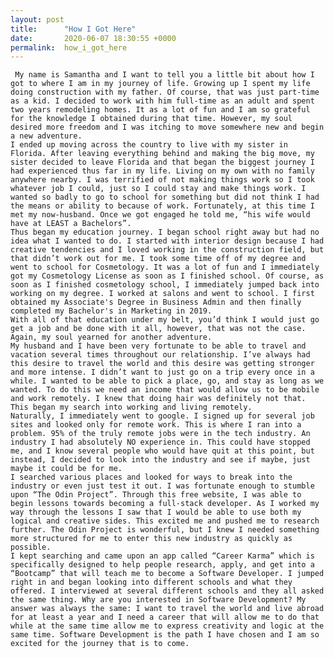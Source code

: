 ```yaml
---
layout: post
title:      "How I Got Here"
date:       2020-06-07 18:30:55 +0000
permalink:  how_i_got_here
---
```



     My name is Samantha and I want to tell you a little bit about how I got to where I am in my journey of life. Growing up I spent my life doing construction with my father. Of course, that was just part-time as a kid. I decided to work with him full-time as an adult and spent two years remodeling homes. It as a lot of fun and I am so grateful for the knowledge I obtained during that time. However, my soul desired more freedom and I was itching to move somewhere new and begin a new adventure. 
    I ended up moving across the country to live with my sister in Florida. After leaving everything behind and making the big move, my sister decided to leave Florida and that began the biggest journey I had experienced thus far in my life. Living on my own with no family anywhere nearby. I was terrified of not making things work so I took whatever job I could, just so I could stay and make things work. I wanted so badly to go to school for something but did not think I had the means or ability to because of work. Fortunately, at this time I met my now-husband. Once we got engaged he told me, “his wife would have at LEAST a Bachelors”. 
    Thus began my education journey. I began school right away but had no idea what I wanted to do. I started with interior design because I had creative tendencies and I loved working in the construction field, but that didn’t work out for me. I took some time off of my degree and went to school for Cosmetology. It was a lot of fun and I immediately got my Cosmetology License as soon as I finished school. Of course, as soon as I finished cosmetology school, I immediately jumped back into working on my degree. I worked at salons and went to school. I first obtained my Associate's Degree in Business Admin and then finally completed my Bachelor's in Marketing in 2019. 
    With all of that education under my belt, you’d think I would just go get a job and be done with it all, however, that was not the case. Again, my soul yearned for another adventure. 
    My husband and I have been very fortunate to be able to travel and vacation several times throughout our relationship. I’ve always had this desire to travel the world and this desire was getting stronger and more intense. I didn’t want to just go on a trip every once in a while. I wanted to be able to pick a place, go, and stay as long as we wanted. To do this we need an income that would allow us to be mobile and work remotely. I knew that doing hair was definitely not that. This began my search into working and living remotely. 
    Naturally, I immediately went to google. I signed up for several job sites and looked only for remote work. This is where I ran into a problem. 95% of the truly remote jobs were in the tech industry. An industry I had absolutely NO experience in. This could have stopped me, and I know several people who would have quit at this point, but instead, I decided to look into the industry and see if maybe, just maybe it could be for me. 
    I searched various places and looked for ways to break into the industry or even just test it out. I was fortunate enough to stumble upon “The Odin Project”. Through this free website, I was able to begin lessons towards becoming a full-stack developer. As I worked my way through the lessons I saw that I would be able to use both my logical and creative sides. This excited me and pushed me to research further. The Odin Project is wonderful, but I knew I needed something more structured for me to enter this new industry as quickly as possible. 
    I kept searching and came upon an app called “Career Karma” which is specifically designed to help people research, apply, and get into a “Bootcamp” that will teach me to become a Software Developer. I jumped right in and began looking into different schools and what they offered. I interviewed at several different schools and they all asked the same thing. Why are you interested in Software Development? My answer was always the same: I want to travel the world and live abroad for at least a year and I need a career that will allow me to do that while at the same time allow me to express creativity and logic at the same time. Software Development is the path I have chosen and I am so excited for the journey that is to come. 
